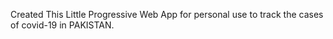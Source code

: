 Created This Little Progressive Web App for personal use to track the cases of covid-19 in PAKISTAN.
